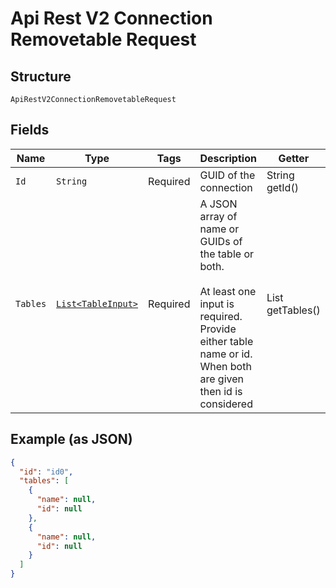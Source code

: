 
# Api Rest V2 Connection Removetable Request

## Structure

`ApiRestV2ConnectionRemovetableRequest`

## Fields

| Name | Type | Tags | Description | Getter | Setter |
|  --- | --- | --- | --- | --- | --- |
| `Id` | `String` | Required | GUID of the connection | String getId() | setId(String id) |
| `Tables` | [`List<TableInput>`](/doc/models/table-input.md) | Required | A JSON array of name or GUIDs of the table or both.<br><br>At least one input is required. Provide either table name or id. When both are given then id is considered | List<TableInput> getTables() | setTables(List<TableInput> tables) |

## Example (as JSON)

```json
{
  "id": "id0",
  "tables": [
    {
      "name": null,
      "id": null
    },
    {
      "name": null,
      "id": null
    }
  ]
}
```

